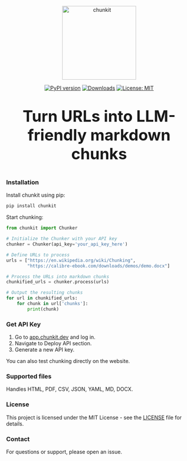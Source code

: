<p align="center">
  <img src="https://raw.githubusercontent.com/hypergrok/chunkit/main/chn.png" alt="chunkit" width="200"/>
</p>

<div align="center">
  <a href="https://badge.fury.io/py/chunkit"><img src="https://badge.fury.io/py/chunkit.svg" alt="PyPI version" /></a>
  <a href="https://pepy.tech/project/chunkit"><img src="https://pepy.tech/badge/chunkit" alt="Downloads" /></a>
  <a href="https://opensource.org/licenses/MIT"><img src="https://img.shields.io/badge/License-MIT-yellow.svg" alt="License: MIT" /></a>
</div>

<p align="center" style="font-size: 42px; font-weight: bold;">Turn URLs into LLM-friendly markdown chunks</p>

### Installation

Install chunkit using pip:

```bash
pip install chunkit
```

Start chunking:

```python
from chunkit import Chunker

# Initialize the Chunker with your API key
chunker = Chunker(api_key='your_api_key_here')

# Define URLs to process
urls = ["https://en.wikipedia.org/wiki/Chunking",
        "https://calibre-ebook.com/downloads/demos/demo.docx"]

# Process the URLs into markdown chunks
chunkified_urls = chunker.process(urls)

# Output the resulting chunks
for url in chunkified_urls:
    for chunk in url['chunks']:
        print(chunk)
```

### Get API Key

1. Go to [app.chunkit.dev](https://app.chunkit.dev) and log in.
2. Navigate to Deploy API section.
3. Generate a new API key.

You can also test chunking directly on the website.

### Supported files

Handles HTML, PDF, CSV, JSON, YAML, MD, DOCX.

### License

This project is licensed under the MIT License - see the [LICENSE](LICENSE) file for details.

### Contact

For questions or support, please open an issue.